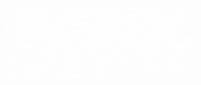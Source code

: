 <h3 style='color: #fff'> Being a Block Producer is a role that we take to heart. Ensuring the benevolence and guardianship of the network would be a privilege for us, one that we would take with utmost integrity. As a community, you have the ability to entrust with this paramount responsibility. As Block Producer, we will apply the constitution within the governance of the EOS protocol. We will promote freedom of expression by letting community members decide what needs to be censored or not. We will ensure that the community is heard and well represented at the highest level of EOS and EOS Nation governance. </h3>

